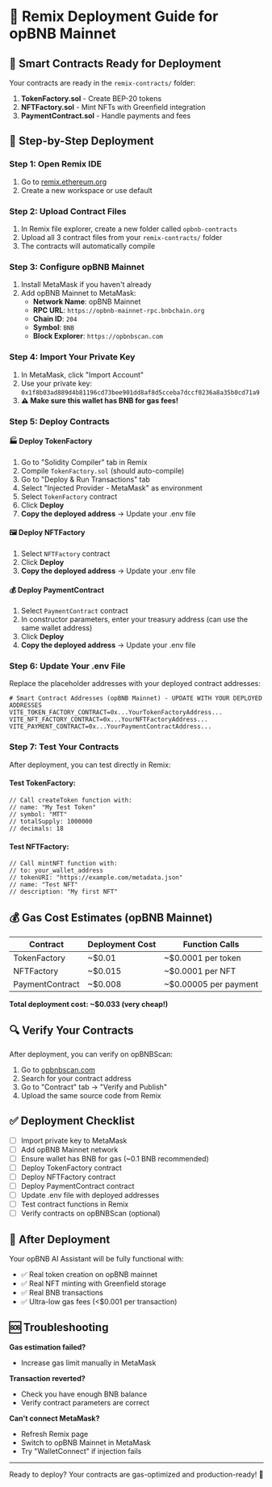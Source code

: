 # 🎯 Remix Deployment Guide for opBNB Mainnet

## 📁 Smart Contracts Ready for Deployment

Your contracts are ready in the `remix-contracts/` folder:

1. **TokenFactory.sol** - Create BEP-20 tokens
2. **NFTFactory.sol** - Mint NFTs with Greenfield integration  
3. **PaymentContract.sol** - Handle payments and fees

## 🚀 Step-by-Step Deployment

### Step 1: Open Remix IDE
1. Go to [remix.ethereum.org](https://remix.ethereum.org)
2. Create a new workspace or use default

### Step 2: Upload Contract Files
1. In Remix file explorer, create a new folder called `opbnb-contracts`
2. Upload all 3 contract files from your `remix-contracts/` folder
3. The contracts will automatically compile

### Step 3: Configure opBNB Mainnet
1. Install MetaMask if you haven't already
2. Add opBNB Mainnet to MetaMask:
   - **Network Name**: opBNB Mainnet
   - **RPC URL**: `https://opbnb-mainnet-rpc.bnbchain.org`
   - **Chain ID**: `204`
   - **Symbol**: `BNB`
   - **Block Explorer**: `https://opbnbscan.com`

### Step 4: Import Your Private Key
1. In MetaMask, click "Import Account"
2. Use your private key: `0x1f8b03ad889d4b81196cd73bee901dd8af8d5cceba7dccf0236a8a35b0cd71a9`
3. **⚠️ Make sure this wallet has BNB for gas fees!**

### Step 5: Deploy Contracts

#### 🏭 Deploy TokenFactory
1. Go to "Solidity Compiler" tab in Remix
2. Compile `TokenFactory.sol` (should auto-compile)
3. Go to "Deploy & Run Transactions" tab
4. Select "Injected Provider - MetaMask" as environment
5. Select `TokenFactory` contract
6. Click **Deploy**
7. **Copy the deployed address** → Update your .env file

#### 🖼️ Deploy NFTFactory  
1. Select `NFTFactory` contract
2. Click **Deploy**
3. **Copy the deployed address** → Update your .env file

#### 💰 Deploy PaymentContract
1. Select `PaymentContract` contract  
2. In constructor parameters, enter your treasury address (can use the same wallet address)
3. Click **Deploy**
4. **Copy the deployed address** → Update your .env file

### Step 6: Update Your .env File

Replace the placeholder addresses with your deployed contract addresses:

```env
# Smart Contract Addresses (opBNB Mainnet) - UPDATE WITH YOUR DEPLOYED ADDRESSES
VITE_TOKEN_FACTORY_CONTRACT=0x...YourTokenFactoryAddress...
VITE_NFT_FACTORY_CONTRACT=0x...YourNFTFactoryAddress...  
VITE_PAYMENT_CONTRACT=0x...YourPaymentContractAddress...
```

### Step 7: Test Your Contracts

After deployment, you can test directly in Remix:

#### Test TokenFactory:
```solidity
// Call createToken function with:
// name: "My Test Token"
// symbol: "MTT"  
// totalSupply: 1000000
// decimals: 18
```

#### Test NFTFactory:
```solidity
// Call mintNFT function with:
// to: your_wallet_address
// tokenURI: "https://example.com/metadata.json"
// name: "Test NFT"
// description: "My first NFT"
```

## 💰 Gas Cost Estimates (opBNB Mainnet)

| Contract | Deployment Cost | Function Calls |
|----------|----------------|----------------|
| TokenFactory | ~$0.01 | ~$0.0001 per token |
| NFTFactory | ~$0.015 | ~$0.0001 per NFT |
| PaymentContract | ~$0.008 | ~$0.00005 per payment |

**Total deployment cost: ~$0.033 (very cheap!)**

## 🔍 Verify Your Contracts

After deployment, you can verify on opBNBScan:

1. Go to [opbnbscan.com](https://opbnbscan.com)
2. Search for your contract address
3. Go to "Contract" tab → "Verify and Publish"
4. Upload the same source code from Remix

## ✅ Deployment Checklist

- [ ] Import private key to MetaMask
- [ ] Add opBNB Mainnet network  
- [ ] Ensure wallet has BNB for gas (~0.1 BNB recommended)
- [ ] Deploy TokenFactory contract
- [ ] Deploy NFTFactory contract
- [ ] Deploy PaymentContract contract
- [ ] Update .env file with deployed addresses
- [ ] Test contract functions in Remix
- [ ] Verify contracts on opBNBScan (optional)

## 🎉 After Deployment

Your opBNB AI Assistant will be fully functional with:
- ✅ Real token creation on opBNB mainnet
- ✅ Real NFT minting with Greenfield storage
- ✅ Real BNB transactions
- ✅ Ultra-low gas fees (<$0.001 per transaction)

## 🆘 Troubleshooting

**Gas estimation failed?** 
- Increase gas limit manually in MetaMask

**Transaction reverted?**
- Check you have enough BNB balance
- Verify contract parameters are correct

**Can't connect MetaMask?**
- Refresh Remix page
- Switch to opBNB Mainnet in MetaMask
- Try "WalletConnect" if injection fails

---

Ready to deploy? Your contracts are gas-optimized and production-ready! 🚀
